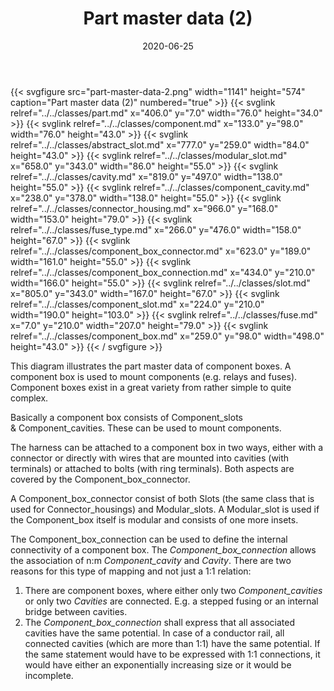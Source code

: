 ﻿---
title: Part master data (2)
toc: false
type: specs
layout: diagram
date: "2020-06-25"
draft: false
specification: KBL
version: 2.5.sr1
documentType: "Recommendation"
elementType: Diagram
classes:
  - Part
  - Component
  - Abstract_slot
  - Modular_slot
  - Cavity
  - Component_cavity
  - Connector_housing
  - Fuse_type
  - Component_box_connector
  - Component_box_connection
  - Slot
  - Component_slot
  - Fuse
  - Component_box
menu:
  KBL-2.5.sr1:    
    parent: presentation
    identifier: presentation/part-master-data-2
    weight: 1006 

# Prev/next pager order (if `docs_section_pager` enabled in `params.toml`)
weight: 1006
---
{{< svgfigure src="part-master-data-2.png" width="1141" height="574" caption="Part master data (2)" numbered="true" >}}
  {{< svglink relref="../../classes/part.md" x="406.0" y="7.0" width="76.0" height="34.0" >}}
  {{< svglink relref="../../classes/component.md" x="133.0" y="98.0" width="76.0" height="43.0" >}}
  {{< svglink relref="../../classes/abstract_slot.md" x="777.0" y="259.0" width="84.0" height="43.0" >}}
  {{< svglink relref="../../classes/modular_slot.md" x="658.0" y="343.0" width="86.0" height="55.0" >}}
  {{< svglink relref="../../classes/cavity.md" x="819.0" y="497.0" width="138.0" height="55.0" >}}
  {{< svglink relref="../../classes/component_cavity.md" x="238.0" y="378.0" width="138.0" height="55.0" >}}
  {{< svglink relref="../../classes/connector_housing.md" x="966.0" y="168.0" width="153.0" height="79.0" >}}
  {{< svglink relref="../../classes/fuse_type.md" x="266.0" y="476.0" width="158.0" height="67.0" >}}
  {{< svglink relref="../../classes/component_box_connector.md" x="623.0" y="189.0" width="161.0" height="55.0" >}}
  {{< svglink relref="../../classes/component_box_connection.md" x="434.0" y="210.0" width="166.0" height="55.0" >}}
  {{< svglink relref="../../classes/slot.md" x="805.0" y="343.0" width="167.0" height="67.0" >}}
  {{< svglink relref="../../classes/component_slot.md" x="224.0" y="210.0" width="190.0" height="103.0" >}}
  {{< svglink relref="../../classes/fuse.md" x="7.0" y="210.0" width="207.0" height="79.0" >}}
  {{< svglink relref="../../classes/component_box.md" x="259.0" y="98.0" width="498.0" height="43.0" >}}
{{< / svgfigure >}}
<p> This diagram illustrates the part master data of component boxes. A component box is used to mount components (e.g. relays and fuses). Component boxes exist in a great variety from rather simple to quite complex.      </p>      <p> Basically a component box consists of Component_slots &amp;&#160;Component_cavities. These can be used to mount components.      </p>      <p> The harness can be attached to a component box in two ways, either with a connector or directly with wires that are mounted into cavities (with terminals) or attached to bolts (with ring terminals). Both aspects are covered by the Component_box_connector.      </p>      <p> A Component_box_connector consist of both Slots (the same class that is used for Connector_housings) and Modular_slots. A Modular_slot is used if the Component_box itself is modular and consists of one more insets.      </p>      <p> The Component_box_connection can be used to define the internal connectivity of a component box. The <i>Component_box_connection</i> allows the association of n:m <i>Component_cavity</i> and <i>Cavity</i>. There are two reasons for this type of mapping and not just a 1:1 relation:      </p>      <ol>       <li> There are component boxes, where either only two <i>Component_cavities </i>or only two <i>Cavities </i>are connected. E.g. a stepped fusing or an internal bridge between cavities.        </li>       <li> The <i>Component_box_connection</i> shall express that all associated cavities have the same potential. In case of a conductor rail, all connected cavities (which are more than 1:1) have the same potential. If the same statement would have to be expressed with 1:1 connections, it would have either an exponentially increasing size or it would be incomplete.        </li>     </ol>